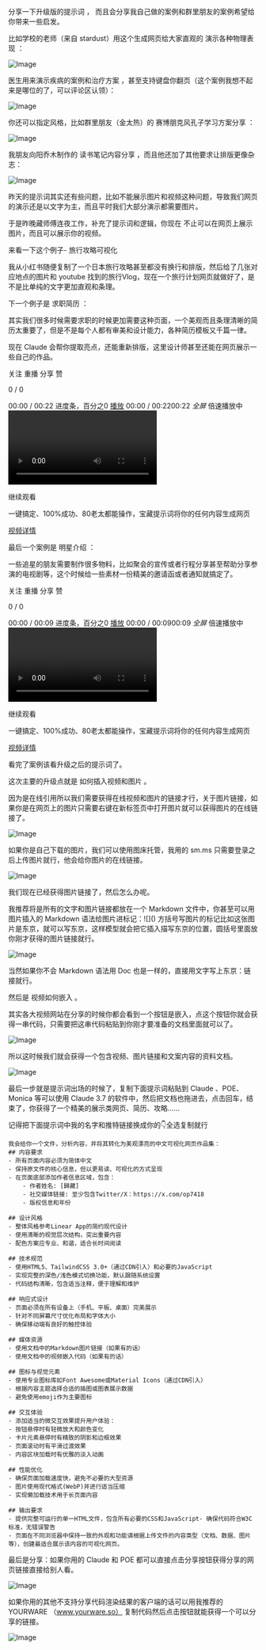 分享一下升级版的提示词 ， 而且会分享我自己做的案例和群里朋友的案例希望给你带来一些启发。

比如学校的老师（来自 stardust）用这个生成网页给大家直观的 演示各种物理表现 ：

![Image](https://mmbiz.qpic.cn/mmbiz_png/fbRX0iaT8Egd6DtCe1HpNZ6QFrn88DPpUFWmscNsVDvWaAW37doOuWbRp8icJ25JII3EnSJ8Sbm4fk6zq6XUiaeMQ/640?wx_fmt=png&from=appmsg&tp=webp&wxfrom=5&wx_lazy=1&wx_co=1)

医生用来演示疾病的案例和治疗方案 ，甚至支持键盘你翻页（这个案例我想不起来是哪位的了，可以评论区认领）：

![Image](https://mmbiz.qpic.cn/mmbiz_png/fbRX0iaT8Egd6DtCe1HpNZ6QFrn88DPpUhYJ9Mq01nQSnrllnD2AktVXoZWiavgGicWmbHPa3iboTqcqVBZ8DCkftA/640?wx_fmt=png&from=appmsg&tp=webp&wxfrom=5&wx_lazy=1&wx_co=1)

你还可以指定风格，比如群里朋友（金太热）的 赛博朋克风孔子学习方案分享 ：

![Image](https://mmbiz.qpic.cn/mmbiz_png/fbRX0iaT8Egd6DtCe1HpNZ6QFrn88DPpUicNj5KEcSnibmMAXC8R9d7bsajInhLdlT3kpg4iaAksm690ZWgoyxtThg/640?wx_fmt=png&from=appmsg&tp=webp&wxfrom=5&wx_lazy=1&wx_co=1)

我朋友向阳乔木制作的 读书笔记内容分享 ，而且他还加了其他要求让排版更像杂志：

![Image](https://mmbiz.qpic.cn/mmbiz_png/fbRX0iaT8Egd6DtCe1HpNZ6QFrn88DPpUiaYAp4nlhDZW84ka33icNabS7e49EjXrPIcdb2mZRcLINiaaS9pS8lSLA/640?wx_fmt=png&from=appmsg&tp=webp&wxfrom=5&wx_lazy=1&wx_co=1)

  

昨天的提示词其实还有些问题，比如不能展示图片和视频这种问题，导致我们网页的演示还是以文字为主，而且平时我们大部分演示都需要图片。

于是昨晚藏师傅连夜工作，补充了提示词和逻辑，你现在 不止可以在网页上展示图片，而且可以展示你的视频。

  

来看一下这个例子- 旅行攻略可视化

我从小红书随便复制了一个日本旅行攻略甚至都没有换行和排版，然后给了几张对应地点的图片和 youtube 找到的旅行Vlog，现在一个旅行计划网页就做好了，是不是比单纯的文字更加直观和条理。

下一个例子是 求职简历 ：

其实我们很多时候需要求职的时候更加需要这种页面，一个美观而且条理清晰的简历太重要了，但是不是每个人都有审美和设计能力，各种简历模板又千篇一律。

现在 Claude 会帮你提取亮点，还能重新排版，这里设计师甚至还能在网页展示一些自己的作品。

关注 重播 分享 赞

0 / 0

00:00 / 00:22  进度条，百分之0 [播放](https://mp.weixin.qq.com/s/) 00:00 / 00:2200:22 *全屏* 倍速播放中 <video src="https://mpvideo.qpic.cn/0bc3niaciaaa6eamm76plftva2wdervaajaa.f10002.mp4?dis_k=6325c8ca6c74a3a042bab223121a6b39&amp;dis_t=1744020605&amp;play_scene=10120&amp;auth_info=ErTP6YcHFylHk6jBkg5aFEENJGoTVB4hdytbNkFcPFYpJWdKUApKRiVsOxZrLE0uSw==&amp;auth_key=c7aaf3ab1bb2fba44bc906096d14fbbb&amp;vid=wxv_3893739184749690885&amp;format_id=10002&amp;support_redirect=0&amp;mmversion=false">您的浏览器不支持 video 标签</video>

继续观看

一键搞定、100%成功、80老太都能操作，宝藏提示词将你的任何内容生成网页

<audio><source src="https://res.wx.qq.com/voice/getvoice?mediaid=MzA3MzA0MTAyNF8xMDAwMDI3Njk="></audio>

[视频详情](https://mp.weixin.qq.com/s/)

最后一个案例是 明星介绍 ：

一些追星的朋友需要制作很多物料，比如聚会的宣传或者行程分享甚至帮助分享参演的电视剧等，这个时候给一些素材一份精美的邀请函或者通知就搞定了。

关注 重播 分享 赞

0 / 0

00:00 / 00:09  进度条，百分之0 [播放](https://mp.weixin.qq.com/s/) 00:00 / 00:0900:09 *全屏* 倍速播放中 <video src="https://mpvideo.qpic.cn/0bc3syaciaaa7eammygpnztvbfwdeslaajaa.f10002.mp4?dis_k=142a4bf49e6422972420adcc9dcd20dd&amp;dis_t=1744020605&amp;play_scene=10120&amp;auth_info=QLi2tsAAQ34dlv3OlA9aR0BVI2wVBE8iIXoLPhcOOVJ7cjpNVwoeEX9pbhltLU19Sg==&amp;auth_key=1cd372e1a7124f72dc975ba848ae902d&amp;vid=wxv_3893738431217582097&amp;format_id=10002&amp;support_redirect=0&amp;mmversion=false">您的浏览器不支持 video 标签</video>

继续观看

一键搞定、100%成功、80老太都能操作，宝藏提示词将你的任何内容生成网页

<audio><source src="https://res.wx.qq.com/voice/getvoice?mediaid=MzA3MzA0MTAyNF8xMDAwMDI3Njk="></audio>

[视频详情](https://mp.weixin.qq.com/s/)

看完了案例该看升级之后的提示词了。

这次主要的升级点就是 如何插入视频和图片 。

因为是在线引用所以我们需要获得在线视频和图片的链接才行，关于图片链接，如果你是在网页上的图片只需要右键在新标签页中打开图片就可以获得图片的在线链接了。

![Image](https://mmbiz.qpic.cn/mmbiz_png/fbRX0iaT8Egd6DtCe1HpNZ6QFrn88DPpUFcNGX1EQEaSib4S9wNntd29FtnfPD8ic0LuZA8NPbIkiaHbk6a7cezvUw/640?wx_fmt=png&from=appmsg&tp=webp&wxfrom=5&wx_lazy=1&wx_co=1)

如果你是自己下载的图片，我们可以使用图床托管，我用的 sm.ms 只需要登录之后上传图片就行，他会给你图片的在线链接。

![Image](https://mmbiz.qpic.cn/mmbiz_png/fbRX0iaT8Egd6DtCe1HpNZ6QFrn88DPpUqLEIQRVk5XLibT4wzRAva3U5NA6yKecQJIk7darTgglS43T646U1ddg/640?wx_fmt=png&from=appmsg&tp=webp&wxfrom=5&wx_lazy=1&wx_co=1)

我们现在已经获得图片链接了，然后怎么办呢。

我推荐将是所有的文字和图片链接都放在一个 Markdown 文件中，你甚至可以用图片插入的 Markdown 语法给图片进标记：!\[\]() 方括号写图片的标记比如这张图片是东京，就可以写东京，这样模型就会把它插入描写东京的位置，圆括号里面放你刚才获得的图片链接就行。

![Image](https://mmbiz.qpic.cn/mmbiz_png/fbRX0iaT8Egd6DtCe1HpNZ6QFrn88DPpUntC6ibMIsI5ZB9whZwqhpU4haFiaJMxU5O1EBgdKjICpC43rYI1Ft47A/640?wx_fmt=png&from=appmsg&tp=webp&wxfrom=5&wx_lazy=1&wx_co=1)

当然如果你不会 Markdown 语法用 Doc 也是一样的，直接用文字写上东京：链接就行。

  

然后是 视频如何嵌入 。

其实各大视频网站在分享的时候你都会看到一个按钮是嵌入，点这个按钮你就会获得一串代码，只需要把这串代码粘贴到你刚才要准备的文档里面就可以了。

![Image](https://mmbiz.qpic.cn/mmbiz_png/fbRX0iaT8Egd6DtCe1HpNZ6QFrn88DPpUtkiaq6zg1oFR8vEAteallBAANlyg15efzHSYFlt3wKabKVCP4b7XVHw/640?wx_fmt=png&from=appmsg&tp=webp&wxfrom=5&wx_lazy=1&wx_co=1)

所以这时候我们就会获得一个包含视频、图片链接和文案内容的资料文档。

![Image](https://mmbiz.qpic.cn/mmbiz_png/fbRX0iaT8Egd6DtCe1HpNZ6QFrn88DPpU2VUy7UaiatpG2icNWx1SE9qVeDibbXEuXlUKrXJGuz3DvbVIx11Sj5d0g/640?wx_fmt=png&from=appmsg&tp=webp&wxfrom=5&wx_lazy=1&wx_co=1)

最后一步就是提示词出场的时候了，复制下面提示词粘贴到 Claude 、POE、Monica 等可以使用 Claude 3.7 的软件中，然后把文档也拖进去，点击回车，结束了，你获得了一个精美的展示类网页、简历、攻略......

记得把下面提示词中我的名字和推特链接换成你的👇全选复制就行

```
我会给你一个文件，分析内容，并将其转化为美观漂亮的中文可视化网页作品集：
## 内容要求
- 所有页面内容必须为简体中文
- 保持原文件的核心信息，但以更易读、可视化的方式呈现
- 在页面底部添加作者信息区域，包含：    
    - 作者姓名: [歸藏]    
    - 社交媒体链接: 至少包含Twitter/X：https://x.com/op7418    
    - 版权信息和年份

## 设计风格
- 整体风格参考Linear App的简约现代设计
- 使用清晰的视觉层次结构，突出重要内容
- 配色方案应专业、和谐，适合长时间阅读

## 技术规范
- 使用HTML5、TailwindCSS 3.0+（通过CDN引入）和必要的JavaScript
- 实现完整的深色/浅色模式切换功能，默认跟随系统设置
- 代码结构清晰，包含适当注释，便于理解和维护

## 响应式设计
- 页面必须在所有设备上（手机、平板、桌面）完美展示
- 针对不同屏幕尺寸优化布局和字体大小
- 确保移动端有良好的触控体验

## 媒体资源
- 使用文档中的Markdown图片链接（如果有的话）
- 使用文档中的视频嵌入代码（如果有的话）

## 图标与视觉元素
- 使用专业图标库如Font Awesome或Material Icons（通过CDN引入）
- 根据内容主题选择合适的插图或图表展示数据
- 避免使用emoji作为主要图标

## 交互体验
- 添加适当的微交互效果提升用户体验：    
- 按钮悬停时有轻微放大和颜色变化    
- 卡片元素悬停时有精致的阴影和边框效果    
- 页面滚动时有平滑过渡效果    
- 内容区块加载时有优雅的淡入动画

## 性能优化
- 确保页面加载速度快，避免不必要的大型资源
- 图片使用现代格式(WebP)并进行适当压缩
- 实现懒加载技术用于长页面内容

## 输出要求
- 提供完整可运行的单一HTML文件，包含所有必要的CSS和JavaScript- 确保代码符合W3C标准，无错误警告
- 页面在不同浏览器中保持一致的外观和功能请根据上传文件的内容类型（文档、数据、图片等），创建最适合展示该内容的可视化网页。
```

最后是分享：如果你用的 Claude 和 POE 都可以直接点击分享按钮获得分享的网页链接直接给别人看。

![Image](https://mmbiz.qpic.cn/mmbiz_png/fbRX0iaT8Egd6DtCe1HpNZ6QFrn88DPpU0Z4y2sC7ZgKqGs6RIEl9GyyGCZF2sOsWQdy3JicEeecHpvT63dOCEiaA/640?wx_fmt=png&from=appmsg&tp=webp&wxfrom=5&wx_lazy=1&wx_co=1)

如果你用的其他不支持分享代码渲染结果的客户端的话可以用我推荐的 YOURWARE （www.yourware.so） 复制代码然后点击按钮就能获得一个可以分享的链接。

![Image](https://mmbiz.qpic.cn/mmbiz_png/fbRX0iaT8Egd6DtCe1HpNZ6QFrn88DPpUvOwgibR9Qr6kib5M19txGv7TGpTiavaw8wytCcBrGrjKyRYVyGl1znSxQ/640?wx_fmt=png&from=appmsg&tp=webp&wxfrom=5&wx_lazy=1&wx_co=1)

